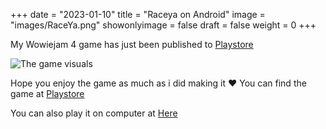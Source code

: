 +++
date = "2023-01-10"
title = "Raceya on Android"
image = "images/RaceYa.png"
showonlyimage = false
draft = false
weight = 0
+++

My Wowiejam 4 game has just been published to [Playstore](https://play.google.com/store/apps/details?id=org.Fayezsoft.raceya)
<!--more-->
![](https://img.itch.zone/aW1hZ2UvMTY2MTg3Ni85Nzk1Njc1LnBuZw==/347x500/eQ8ZIo.png "The game visuals")

Hope you enjoy the game as much as i did making it ♥️
You can find the game at [Playstore](https://play.google.com/store/apps/details?id=org.Fayezsoft.raceya)

You can also play it on computer at [Here](https://variable-interactive.itch.io/race-ya)
